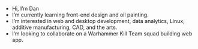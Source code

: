 - Hi, I’m Dan
- I’m currently learning front-end design and oil painting.
- I’m interested in web and desktop development, data analytics, Linux, additive manufacturing, CAD, and the arts.
- I’m looking to collaborate on a Warhammer Kill Team squad building web app.

<!---
dm1940k/dm1940k is a ✨ special ✨ repository because its `README.md` (this file) appears on your GitHub profile.
You can click the Preview link to take a look at your changes.
--->
